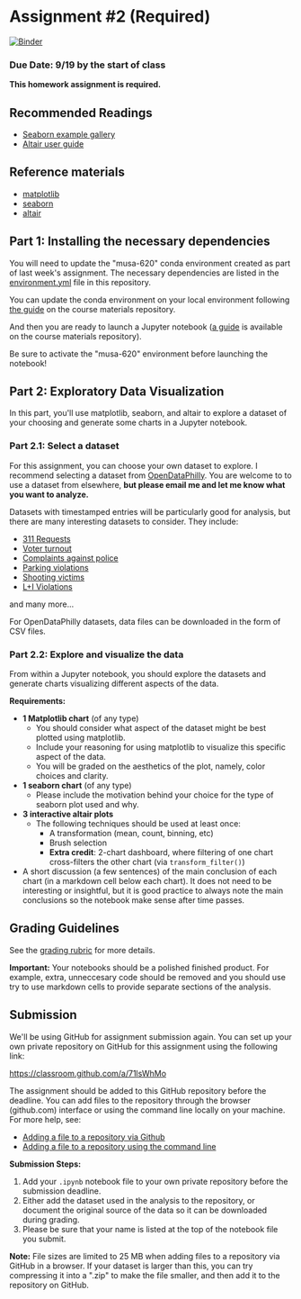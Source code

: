 # Assignment #2 (Required)

[![Binder](https://mybinder.org/badge_logo.svg)](https://mybinder.org/v2/gh/MUSA-620-Fall-2019/assignment-2/master)

### Due Date: 9/19 by the start of class

**This homework assignment is required.**

## Recommended Readings

- [Seaborn example gallery](https://seaborn.pydata.org/examples/index.html)
- [Altair user guide](https://altair-viz.github.io/)

## Reference materials

- [matplotlib](https://matplotlib.org/)
- [seaborn](https://seaborn.pydata.org/)
- [altair](https://altair-viz.github.io/)

## Part 1: Installing the necessary dependencies

You will need to update the "musa-620" conda environment created as part of
last week's assignment. The necessary dependencies are listed in the
[environment.yml](environment.yml) file in this repository.

You can update the conda environment on your local environment following
[the guide](https://github.com/MUSA-620-Fall-2019/course-materials/blob/master/general-guides/updating-your-environment.md) on the course materials repository.

And then you are ready to launch a Jupyter notebook ([a guide](https://github.com/MUSA-620-Fall-2019/course-materials/blob/master/general-guides/launching-jupyter-notebook.md) is available on the
course materials repository).

Be sure to activate the "musa-620" environment before launching the notebook!

## Part 2: Exploratory Data Visualization

In this part, you'll use matplotlib, seaborn, and altair to explore a
dataset of your choosing and generate some charts in a Jupyter notebook.

### Part 2.1: Select a dataset

For this assignment, you can choose your own dataset to explore. I recommend selecting a dataset from [OpenDataPhilly](https://www.opendataphilly.org/). You are welcome to to use a dataset from elsewhere, **but please email me and let me know what you want to analyze.**

Datasets with timestamped entries will be particularly good for analysis, but there are many
interesting datasets to consider. They include:

- [311 Requests](https://www.opendataphilly.org/dataset/311-service-and-information-requests)
- [Voter turnout](https://www.opendataphilly.org/dataset/voter-turnout)
- [Complaints against police](https://www.opendataphilly.org/dataset/police-complaints)
- [Parking violations](https://www.opendataphilly.org/dataset/parking-violations)
- [Shooting victims](https://www.opendataphilly.org/dataset/shooting-victims)
- [L+I Violations](https://www.opendataphilly.org/dataset/licenses-and-inspections-violations)

and many more...

For OpenDataPhilly datasets, data files can be downloaded in the form of CSV files.

### Part 2.2: Explore and visualize the data

From within a Jupyter notebook, you should explore the
datasets and generate charts visualizing different aspects of the data.

**Requirements:**

- **1 Matplotlib chart** (of any type)
  - You should consider what aspect of the dataset might be best plotted using matplotlib.
  - Include your reasoning for using matplotlib to visualize this specific aspect of the data.
  - You will be graded on the aesthetics of the plot, namely, color choices and clarity.
- **1 seaborn chart** (of any type)
  - Please include the motivation behind your choice for the type of seaborn plot used and why.
- **3 interactive altair plots**
  - The following techniques should be used at least once:
    - A transformation (mean, count, binning, etc)
    - Brush selection
    - **Extra credit**: 2-chart dashboard, where filtering of one chart cross-filters the other chart (via `transform_filter()`)
- A short discussion (a few sentences) of the main conclusion of each chart
  (in a markdown cell below each chart). It does not need to be interesting or insightful,
  but it is good practice to always note the main conclusions so the notebook make sense after time passes.

## Grading Guidelines

See the [grading rubric](./rubric.md) for more details.

**Important:** Your notebooks should be a polished finished product. For example,
extra, unneccesary code should be removed and you should use try to use
markdown cells to provide separate sections of the analysis.

## Submission

We'll be using GitHub for assignment submission again. You can set up your own private repository on GitHub for this assignment using the following link:

https://classroom.github.com/a/71lsWhMo

The assignment should be added to this GitHub repository before the deadline. You can add files to
the repository through the browser (github.com) interface or using the command line locally on your machine.
For more help, see:

- [Adding a file to a repository via Github](https://help.github.com/en/articles/adding-a-file-to-a-repository)
- [Adding a file to a repository using the command line](https://help.github.com/en/articles/adding-a-file-to-a-repository-using-the-command-line)

**Submission Steps:**

1. Add your `.ipynb` notebook file to your own private repository before the submission deadline.
1. Either add the dataset used in the analysis to the repository, or document the original source of the data so it can be downloaded during grading.
1. Please be sure that your name is listed at the top of the notebook file you submit.

**Note:** File sizes are limited to 25 MB when adding files to a repository via GitHub in a browser. If your
dataset is larger than this, you can try compressing it into a ".zip" to make the file smaller, and then
add it to the repository on GitHub.
